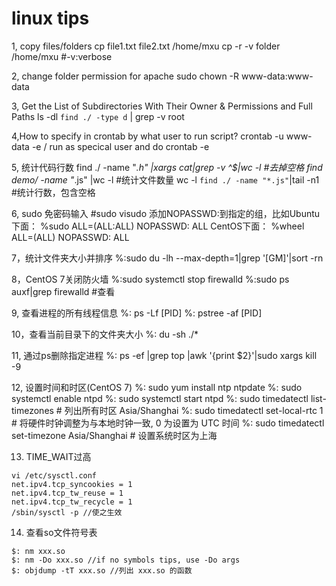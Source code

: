 # linux tips

1, copy files/folders
cp file1.txt file2.txt /home/mxu
cp -r -v folder /home/mxu #-v:verbose

2, change folder permission for apache
sudo chown -R www-data:www-data <folder>

3, Get the List of Subdirectories With Their Owner & Permissions and Full Paths
ls -dl `find ./ -type d` | grep -v root

4,How to specify in crontab by what user to run script?
crontab -u www-data -e / run as specical user and do crontab -e

5, 统计代码行数
find ./ -name "*.h" |xargs cat|grep -v ^$|wc -l #去掉空格
find demo/ -name "*.js" |wc -l #统计文件数量
wc -l `find ./ -name "*.js"`|tail -n1 #统计行数，包含空格

6, sudo 免密码输入
#sudo visudo
添加NOPASSWD:到指定的组，比如Ubuntu下面：
%sudo ALL=(ALL:ALL) NOPASSWD: ALL
CentOS下面：
%wheel  ALL=(ALL) NOPASSWD: ALL

7，统计文件夹大小并排序
%:sudo du -lh --max-depth=1|grep '[GM]'|sort -rn

8，CentOS 7关闭防火墙
%:sudo systemctl stop firewalld
%:sudo ps auxf|grep firewalld #查看

9, 查看进程的所有线程信息
%: ps -Lf [PID]
%: pstree -af [PID]

10，查看当前目录下的文件夹大小
%: du -sh ./*

11, 通过ps删除指定进程
%: ps -ef |grep top |awk '{print $2}'|sudo xargs kill -9

12, 设置时间和时区(CentOS 7)
%: sudo yum install ntp ntpdate
%: sudo systemctl enable ntpd
%: sudo systemctl start ntpd
%: sudo timedatectl list-timezones # 列出所有时区 Asia/Shanghai
%: sudo timedatectl set-local-rtc 1 # 将硬件时钟调整为与本地时钟一致, 0 为设置为 UTC 时间
%: sudo timedatectl set-timezone Asia/Shanghai # 设置系统时区为上海

13. TIME_WAIT过高
```shell
vi /etc/sysctl.conf
net.ipv4.tcp_syncookies = 1
net.ipv4.tcp_tw_reuse = 1
net.ipv4.tcp_tw_recycle = 1
/sbin/sysctl -p //使之生效
```

14. 查看so文件符号表
```shell
$: nm xxx.so
$: nm -Do xxx.so //if no symbols tips, use -Do args
$: objdump -tT xxx.so //列出 xxx.so 的函数 
```
